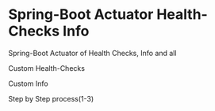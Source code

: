 # Spring-Boot Actuator Health-Checks Info
Spring-Boot Actuator of Health Checks, Info and all

Custom Health-Checks 

Custom Info 

Step by Step process(1-3)
